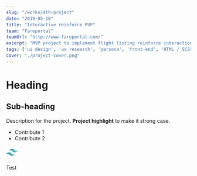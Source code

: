 ```yaml
---
slug: "/works/4th-project"
date: "2019-05-10"
title: "Interactive reinforce MVP"
team: "Fareportal"
teamUrl: "http://www.fareportal.com/"
excerpt: "MVP project to implement flight listing reinforce interaction in CheapOair PWA mobile experience to improve listing page engagement"
tags: ['ui design', 'ux research', 'persona', 'front-end', 'HTML / SCSS', 'JS', 'RWD', 'PWA', 'interaction']
cover: "./project-cover.png"
---
```


# Heading

## Sub-heading

Description for the project.
**Project highlight** to make it strong case.

* Contribute 1
* Contribute 2

![Image test](./tailwind-icon.png)

<div class="bg-gray-300">Test</div>
